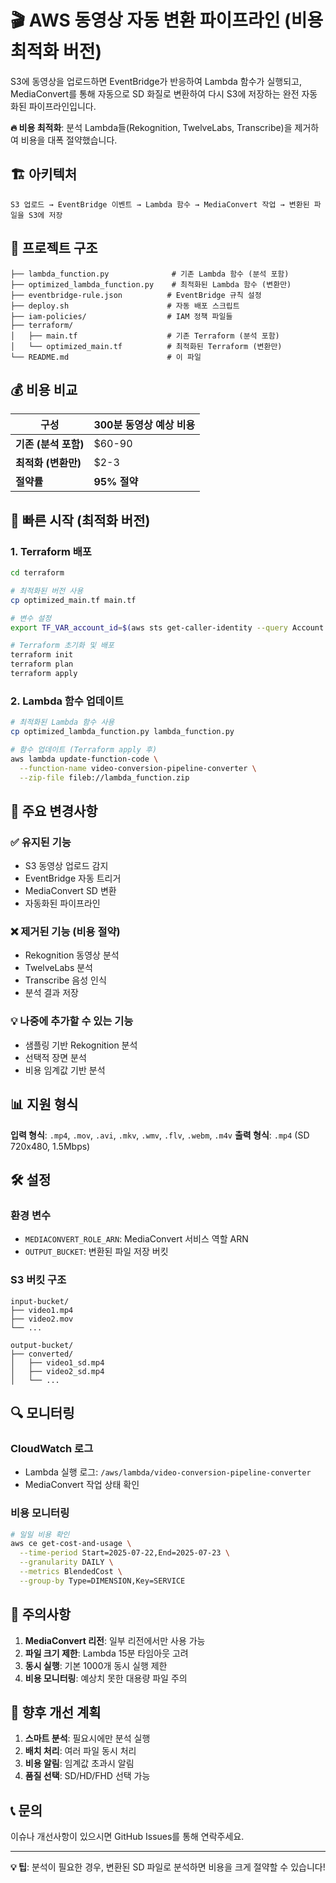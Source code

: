 # 🎬 AWS 동영상 자동 변환 파이프라인 (비용 최적화 버전)

S3에 동영상을 업로드하면 EventBridge가 반응하여 Lambda 함수가 실행되고, MediaConvert를 통해 자동으로 SD 화질로 변환하여 다시 S3에 저장하는 완전 자동화된 파이프라인입니다.

**🔥 비용 최적화**: 분석 Lambda들(Rekognition, TwelveLabs, Transcribe)을 제거하여 비용을 대폭 절약했습니다.

## 🏗️ 아키텍처

```
S3 업로드 → EventBridge 이벤트 → Lambda 함수 → MediaConvert 작업 → 변환된 파일을 S3에 저장
```

## 📁 프로젝트 구조

```
├── lambda_function.py              # 기존 Lambda 함수 (분석 포함)
├── optimized_lambda_function.py    # 최적화된 Lambda 함수 (변환만)
├── eventbridge-rule.json          # EventBridge 규칙 설정
├── deploy.sh                      # 자동 배포 스크립트
├── iam-policies/                  # IAM 정책 파일들
├── terraform/
│   ├── main.tf                    # 기존 Terraform (분석 포함)
│   └── optimized_main.tf          # 최적화된 Terraform (변환만)
└── README.md                      # 이 파일
```

## 💰 비용 비교

| 구성 | 300분 동영상 예상 비용 |
|------|----------------------|
| **기존 (분석 포함)** | $60-90 |
| **최적화 (변환만)** | $2-3 |
| **절약률** | **95% 절약** |

## 🚀 빠른 시작 (최적화 버전)

### 1. Terraform 배포

```bash
cd terraform

# 최적화된 버전 사용
cp optimized_main.tf main.tf

# 변수 설정
export TF_VAR_account_id=$(aws sts get-caller-identity --query Account --output text)

# Terraform 초기화 및 배포
terraform init
terraform plan
terraform apply
```

### 2. Lambda 함수 업데이트

```bash
# 최적화된 Lambda 함수 사용
cp optimized_lambda_function.py lambda_function.py

# 함수 업데이트 (Terraform apply 후)
aws lambda update-function-code \
  --function-name video-conversion-pipeline-converter \
  --zip-file fileb://lambda_function.zip
```

## 🔧 주요 변경사항

### ✅ 유지된 기능
- S3 동영상 업로드 감지
- EventBridge 자동 트리거
- MediaConvert SD 변환
- 자동화된 파이프라인

### ❌ 제거된 기능 (비용 절약)
- Rekognition 동영상 분석
- TwelveLabs 분석
- Transcribe 음성 인식
- 분석 결과 저장

### 💡 나중에 추가할 수 있는 기능
- 샘플링 기반 Rekognition 분석
- 선택적 장면 분석
- 비용 임계값 기반 분석

## 📊 지원 형식

**입력 형식**: `.mp4`, `.mov`, `.avi`, `.mkv`, `.wmv`, `.flv`, `.webm`, `.m4v`
**출력 형식**: `.mp4` (SD 720x480, 1.5Mbps)

## 🛠️ 설정

### 환경 변수
- `MEDIACONVERT_ROLE_ARN`: MediaConvert 서비스 역할 ARN
- `OUTPUT_BUCKET`: 변환된 파일 저장 버킷

### S3 버킷 구조
```
input-bucket/
├── video1.mp4
├── video2.mov
└── ...

output-bucket/
├── converted/
│   ├── video1_sd.mp4
│   ├── video2_sd.mp4
│   └── ...
```

## 🔍 모니터링

### CloudWatch 로그
- Lambda 실행 로그: `/aws/lambda/video-conversion-pipeline-converter`
- MediaConvert 작업 상태 확인

### 비용 모니터링
```bash
# 일일 비용 확인
aws ce get-cost-and-usage \
  --time-period Start=2025-07-22,End=2025-07-23 \
  --granularity DAILY \
  --metrics BlendedCost \
  --group-by Type=DIMENSION,Key=SERVICE
```

## 🚨 주의사항

1. **MediaConvert 리전**: 일부 리전에서만 사용 가능
2. **파일 크기 제한**: Lambda 15분 타임아웃 고려
3. **동시 실행**: 기본 1000개 동시 실행 제한
4. **비용 모니터링**: 예상치 못한 대용량 파일 주의

## 🔄 향후 개선 계획

1. **스마트 분석**: 필요시에만 분석 실행
2. **배치 처리**: 여러 파일 동시 처리
3. **비용 알림**: 임계값 초과시 알림
4. **품질 선택**: SD/HD/FHD 선택 가능

## 📞 문의

이슈나 개선사항이 있으시면 GitHub Issues를 통해 연락주세요.

---

**💡 팁**: 분석이 필요한 경우, 변환된 SD 파일로 분석하면 비용을 크게 절약할 수 있습니다!
